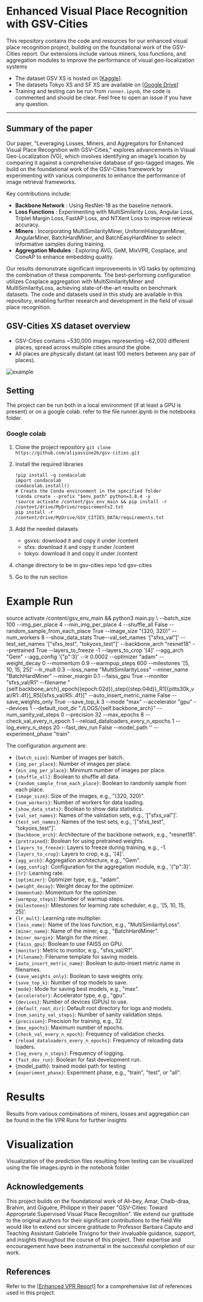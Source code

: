 # Enhanced Visual Place Recognition with GSV-Cities

This repository contains the code and resources for our enhanced visual place recognition project, building on the foundational work of the GSV-Cities report. Our extensions include various miners, loss functions, and aggregation modules to improve the performance of visual geo-localization systems

- The dataset GSV XS is hosted on [[Kaggle](https://www.kaggle.com/datasets/giovannimonco22/gsv-xs)].
- The datasets Tokyo XS and SF XS are available on [[Google Drive](https://drive.google.com/drive/folders/1Ucy9JONT26EjDAjIJFhuL9qeLxgSZKmf?usp=share_link)]
- Training and testing can be run from `runner.ipynb`, the code is commented and should be clear. Feel free to open an issue if you have any question.

---

## **Summary of the paper**

Our paper, "Leveraging Losses, Miners, and Aggregators for Enhanced Visual Place Recognition with GSV-Cities," explores advancements in Visual Geo-Localization (VG), which involves identifying an image’s location by comparing it against a comprehensive database of geo-tagged images. We build on the foundational work of the GSV-Cities framework by experimenting with various components to enhance the performance of image retrieval frameworks.

Key contributions include:

- **Backbone Network** : Using ResNet-18 as the baseline network.
- **Loss Functions** : Experimenting with MultiSimilarity Loss, Angular Loss, Triplet Margin Loss, FastAP Loss, and NTXent Loss to improve retrieval accuracy.
- **Miners** : Incorporating MultiSimilarityMiner, UniformHistogramMiner, AngularMiner, BatchHardMiner, and BatchEasyHardMiner to select informative samples during training.
- **Aggregation Modules** : Exploring AVG, GeM, MixVPR, Cosplace, and ConvAP to enhance embedding quality.

Our results demonstrate significant improvements in VG tasks by optimizing the combination of these components. The best-performing configuration utilizes Cosplace aggregation with MultiSimilarityMiner and MultiSimilarityLoss, achieving state-of-the-art results on benchmark datasets. The code and datasets used in this study are available in this repository, enabling further research and development in the field of visual place recognition.

## GSV-Cities XS dataset overview

- GSV-Cities contains ~530,000 images representing ~62,000 different places, spread across multiple cities around the globe.
- All places are physically distant (at least 100 meters between any pair of places).

![example](image/README/1677601845733.png)

## Setting

The project can be run both in a local environment (if at least a GPU is present) or on a google colab. refer to the file runner.ipynb in the notebooks folder.

### Google colab

1. Clone the project repository
   `git clone https://github.com/aliyassine26/gsv-cities.git `
2. Install the required libraries

   ```
   !pip install -q condacolab
   import condacolab
   condacolab.install()
   # Create the Conda environment in the specified folder
   !conda create --prefix "$env_path" python=3.8.4 -y
   !source activate /content/gsv_env_main && pip install -r /content/drive/MyDrive/requirements2.txt
   pip install -r /content/drive/MyDrive/GSV_CITIES_DATA/requirements.txt
   ```

3. Add the needed datasets

   - gsvxs: download it and copy it under /content
   - sfxs: download it and copy it under /content
   - tokyo: download it and copy it under /content

4. change directory to be in gsv-cities repo
   !cd gsv-cities
5. Go to the run section

# Example Run

source activate /content/gsv_env_main && python3 main.py \ --batch_size 100 --img_per_place 4 --min_img_per_place 4 --shuffle_all False --random_sample_from_each_place True --image_size "(320, 320)" --num_workers 8 --show_data_stats True--val_set_names '["sfxs_val"]' --test_set_names '["sfxs_test", "tokyoxs_test"]' --backbone_arch "resnet18" --pretrained True --layers_to_freeze -1 --layers_to_crop '[4]' --agg_arch "Gem" --agg_config '{"p":3}' --lr 0.0002 --optimizer "adam" --weight_decay 0 --momentum 0.9 --warmpup_steps 600 --milestones '[5, 10, 15, 25]' --lr_mult 0.3 --loss_name "MultiSimilarityLoss" --miner_name "BatchHardMiner" --miner_margin 0.1 --faiss_gpu True --monitor "sfxs_val/R1" --filename "{self.backbone_arch}\_epoch({epoch:02d})\_step({step:04d})\_R1[{pitts30k_val/R1:.4f}]\_R5[{sfxs_val/R5:.4f}]" --auto_insert_metric_name False --save_weights_only True --save_top_k 3 --mode "max" --accelerator "gpu" --devices 1 --default_root_dir "./LOGS/{self.backbone_arch}" --num_sanity_val_steps 0 --precision 32 --max_epochs 8 --check_val_every_n_epoch 1 --reload_dataloaders_every_n_epochs 1 --log_every_n_steps 20 --fast_dev_run False --model_path '' --experiment_phase "train"

The configuration argument are:

- `{batch_size}`: Number of images per batch.
- `{img_per_place}`: Number of images per place.
- `{min_img_per_place}`: Minimum number of images per place.
- `{shuffle_all}`: Boolean to shuffle all data.
- `{random_sample_from_each_place}`: Boolean to randomly sample from each place.
- `{image_size}`: Size of the images, e.g., "(320, 320)".
- `{num_workers}`: Number of workers for data loading.
- `{show_data_stats}`: Boolean to show data statistics.
- `{val_set_names}`: Names of the validation sets, e.g., '["sfxs_val"]'.
- `{test_set_names}`: Names of the test sets, e.g., '["sfxs_test", "tokyoxs_test"]'.
- `{backbone_arch}`: Architecture of the backbone network, e.g., "resnet18".
- `{pretrained}`: Boolean for using pretrained weights.
- `{layers_to_freeze}`: Layers to freeze during training, e.g., -1.
- `{layers_to_crop}`: Layers to crop, e.g., '[4]'.
- `{agg_arch}`: Aggregation architecture, e.g., "Gem".
- `{agg_config}`: Configuration for the aggregation module, e.g., '{"p":3}'.
- `{lr}`: Learning rate.
- `{optimizer}`: Optimizer type, e.g., "adam".
- `{weight_decay}`: Weight decay for the optimizer.
- `{momentum}`: Momentum for the optimizer.
- `{warmpup_steps}`: Number of warmup steps.
- `{milestones}`: Milestones for learning rate scheduler, e.g., '[5, 10, 15, 25]'.
- `{lr_mult}`: Learning rate multiplier.
- `{loss_name}`: Name of the loss function, e.g., "MultiSimilarityLoss".
- `{miner_name}`: Name of the miner, e.g., "BatchHardMiner".
- `{miner_margin}`: Margin for the miner.
- `{faiss_gpu}`: Boolean to use FAISS on GPU.
- `{monitor}`: Metric to monitor, e.g., "sfxs_val/R1".
- `{filename}`: Filename template for saving models.
- `{auto_insert_metric_name}`: Boolean to auto-insert metric name in filenames.
- `{save_weights_only}`: Boolean to save weights only.
- `{save_top_k}`: Number of top models to save.
- `{mode}`: Mode for saving best models, e.g., "max".
- `{accelerator}`: Accelerator type, e.g., "gpu".
- `{devices}`: Number of devices (GPUs) to use.
- `{default_root_dir}`: Default root directory for logs and models.
- `{num_sanity_val_steps}`: Number of sanity validation steps.
- `{precision}`: Precision for training, e.g., 32.
- `{max_epochs}`: Maximum number of epochs.
- `{check_val_every_n_epoch}`: Frequency of validation checks.
- `{reload_dataloaders_every_n_epochs}`: Frequency of reloading data loaders.
- `{log_every_n_steps}`: Frequency of logging.
- `{fast_dev_run}`: Boolean for fast development run.
- {model_path}: trained model path for testing
- `{experiment_phase}`: Experiment phase, e.g., "train", "test", or "all".

# Results

Results from various combinations of miners, losses and aggregation can be found in the file VPR Runs for further insights

# Visualization

Visualization of the prediction files resultiing from testing can be visualized using the file images.ipynb in the notebook folder

## Acknowledgements

This project builds on the foundational work of Ali-bey, Amar, Chaib-draa, Brahim, and Giguère, Philippe in their paper "GSV-Cities: Toward Appropriate Supervised Visual Place Recognition". We extend our gratitude to the original authors for their significant contributions to the field.We would like to extend our sincere gratitude to Professor Barbara Caputo and Teaching Assistant Gabrielle Trivigno for their invaluable guidance, support, and insights throughout the course of this project. Their expertise and encouragement have been instrumental in the successful completion of our work.

## References

Refer to the [[Enhanced VPR Repor](https://drive.google.com/file/d/16CRoMpZiEWOgb9R-ypXJBS4GIVcbOLu-/view?usp=drive_link)t] for a comprehensive list of references used in this project.
